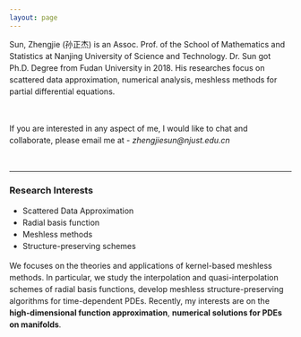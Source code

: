 ```yaml
---
layout: page
---
```

<p style="font-family: inherit; line-height: 1.5;">
Sun, Zhengjie (孙正杰) is an Assoc. Prof. of the School of Mathematics and Statistics at Nanjing University of Science and Technology. Dr. Sun got Ph.D. Degree from Fudan University in 2018. His researches focus on scattered data approximation, numerical analysis, meshless methods for partial differential equations.
</p>

<br>

<p style="font-family: inherit; line-height: 1.5;">
If you are interested in any aspect of me, I would like to chat and collaborate, please email me at - <i>zhengjiesun@njust.edu.cn</i>
</p>

<br>

---

<h3 style="font-family: inherit;">Research Interests</h3>

<ul style="font-family: inherit; line-height: 1.5;">
    <li>Scattered Data Approximation</li>
    <li>Radial basis function</li>
    <li>Meshless methods</li>
    <li>Structure-preserving schemes</li>
</ul>

<p style="font-family: inherit; line-height: 1.5;">
We focuses on the theories and applications of kernel-based meshless methods. In particular, we study the interpolation and quasi-interpolation schemes of radial basis functions, develop meshless structure-preserving algorithms for time-dependent PDEs. Recently, my interests are on the <strong>high-dimensional function approximation</strong>, <strong>numerical solutions for PDEs on manifolds</strong>.
</p>

<br>


